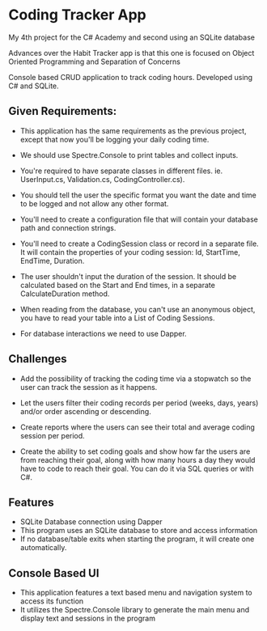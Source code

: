 # Coding Tracker App
My 4th project for the C# Academy and second using an SQLite database

Advances over the Habit Tracker app is that this one is focused on Object Oriented Programming and Separation of Concerns

Console based CRUD application to track coding hours. Developed using C# and SQLite.

## Given Requirements:

- This application has the same requirements as the previous project, except that now you'll be logging your daily coding time.

- We should use Spectre.Console to print tables and collect inputs.

- You're required to have separate classes in different files. ie. UserInput.cs, Validation.cs, CodingController.cs).

- You should tell the user the specific format you want the date and time to be logged and not allow any other format.

- You'll need to create a configuration file that will contain your database path and connection strings.

- You'll need to create a CodingSession class or record in a separate file. It will contain the properties of your coding session: Id, StartTime, EndTime, Duration.

- The user shouldn't input the duration of the session. It should be calculated based on the Start and End times, in a separate CalculateDuration method.

- When reading from the database, you can't use an anonymous object, you have to read your table into a List of Coding Sessions.

- For database interactions we need to use Dapper.

## Challenges

- Add the possibility of tracking the coding time via a stopwatch so the user can track the session as it happens.

- Let the users filter their coding records per period (weeks, days, years) and/or order ascending or descending.

- Create reports where the users can see their total and average coding session per period.

- Create the ability to set coding goals and show how far the users are from reaching their goal, along with how many hours a day they would have to code to reach their goal. You can do it via SQL queries or with C#.

## Features

- SQLite Database connection using Dapper
- This program uses an SQLite database to store and access information
- If no database/table exits when starting the program, it will create one automatically.

## Console Based UI

- This application features a text based menu and navigation system to access its function
- It utilizes the Spectre.Console library to generate the main menu and display text and sessions in the program
